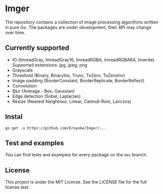 # Imger

The repository contains a collection of image processing algorithms written in pure Go. The packages are under development, their API may change over time.

## Currently supported
* IO (ImreadGray, ImreadGray16, ImreadRGBA, ImreadRGBA64, Imwrite). Supported extensions: jpg, jpeg, png
* Grayscale
* Threshold (Binary, BinaryInv, Trunc, ToZero, ToZeroInv)
* Image padding (BorderConstant, BorderReplicate, BorderReflect)
* Convolution
* Blur (Average - Box, Gaussian)
* Edge detection (Sobel, Laplacian)
* Resize (Nearest Neighbour, Linear, Catmull-Rom, Lanczos)

## Instal
```
go get -u https://github.com/Ernyoke/Imger/...
```

## Test and examples
You can find tests and examples for every package on the `dev` branch.

## License
This project is under the MIT License. See the LICENSE file for the full license text.

